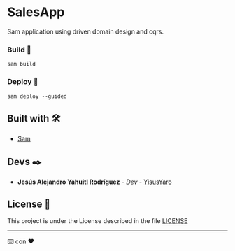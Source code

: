 # SalesApp

Sam application using driven domain design and cqrs.

### Build 🔧

```
sam build
```

### Deploy 🔧

```
sam deploy --guided
```

## Built with 🛠️

* [Sam](https://aws.amazon.com/serverless/sam/) 


## Devs ✒️

* **Jesús Alejandro Yahuitl Rodríguez** - *Dev* - [YisusYaro](https://github.com/YisusYaro/)

## License 📄

This project is under the License described in the file [LICENSE](LICENSE)

---
⌨️ con ❤️
